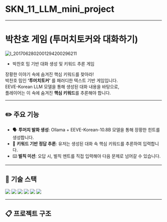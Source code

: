 # SKN_11_LLM_mini_project
---
# 박찬호 게임 (투머치토커와 대화하기)

![l_2017062802001294200296211](https://github.com/user-attachments/assets/c9a606a6-ee3c-4fdb-a2a6-e58400b10861)

- 박찬호 밈 기반 대화 생성 및 키워드 추론 게임



장황한 이야기 속에 숨겨진 핵심 키워드를 찾아라!  
박찬호 밈인 **‘투머치토커’** 를  패러디한 텍스트 기반 게임입니다.  
EEVE-Korean LLM 모델을 통해 생성된 대화 내용을 바탕으로,  
플레이어는 이 속에 숨겨진 **핵심 키워드**를 추론해야 합니다.

---

## ✏️ 주요 기능

- 🗣️ **투머치 발화 생성**: Ollama + EEVE-Korean-10.8B 모델을 통해 장황한 힌트를 생성합니다.
- 🔑 **키워드 기반 정답 추론**: 유저는 생성된 대화 속 핵심 키워드를 추론하여 입력합니다.
- ⌨️ **벌칙 미션**: 오답 시,  벌칙 멘트를 직접 입력해야 다음 문제로 넘어갈 수 있습니다.

---

## 🔧 기술 스택

<img src="https://img.shields.io/badge/python-3776AB?style=for-the-badge&logo=python&logoColor=white"> <img src="https://img.shields.io/badge/ollama-000000?style=for-the-badge&logo=ollama&logoColor=white"> <img src="https://img.shields.io/badge/huggingface-FFD21E?style=for-the-badge&logo=huggingface&logoColor=white"> <img src="https://img.shields.io/badge/EEVE_Korean_10.8B-fdccbb?style=for-the-badge&logo=eeve&logoColor=white"> <img src="https://img.shields.io/badge/runpod-491757?style=for-the-badge&logo=runpod&logoColor=white"> <img src="https://img.shields.io/badge/gradio-F97316?style=for-the-badge&logo=gradio&logoColor=white">



---

## 📋 프로젝트 구조

